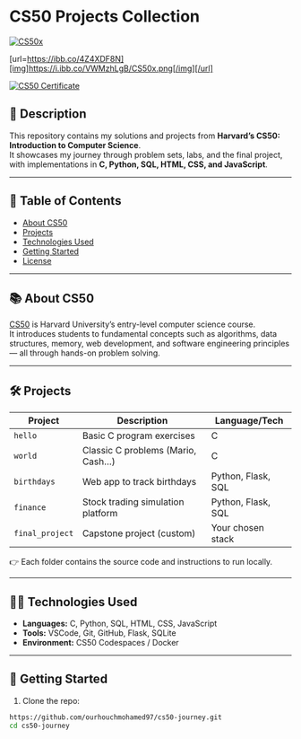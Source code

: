 # CS50 Projects Collection  

<a href="https://ibb.co/4Z4XDF8N"><img src="https://i.ibb.co/VWMzhLgB/CS50x.png" alt="CS50x" border="0" /></a>

[url=https://ibb.co/4Z4XDF8N][img]https://i.ibb.co/VWMzhLgB/CS50x.png[/img][/url]

[![CS50 Certificate](https://img.shields.io/badge/CS50-Certificate-blue)](https://cs50.harvard.edu/x/)

## 📖 Description  
This repository contains my solutions and projects from **Harvard’s CS50: Introduction to Computer Science**.  
It showcases my journey through problem sets, labs, and the final project, with implementations in **C, Python, SQL, HTML, CSS, and JavaScript**.  

---

## 📌 Table of Contents
- [About CS50](#about-cs50)  
- [Projects](#projects)  
- [Technologies Used](#technologies-used)  
- [Getting Started](#getting-started)  
- [License](#license)  

---

## 📚 About CS50  
[CS50](https://cs50.harvard.edu/x/) is Harvard University’s entry-level computer science course.  
It introduces students to fundamental concepts such as algorithms, data structures, memory, web development, and software engineering principles — all through hands-on problem solving.  

---

## 🛠 Projects  

| Project       | Description                         | Language/Tech        |
|---------------|-------------------------------------|----------------------|
| `hello`       | Basic C program exercises           | C                    |
| `world`       | Classic C problems (Mario, Cash…)  | C                    |
| `birthdays`   | Web app to track birthdays          | Python, Flask, SQL   |
| `finance`     | Stock trading simulation platform   | Python, Flask, SQL   |
| `final_project` | Capstone project (custom)          | Your chosen stack    |

👉 Each folder contains the source code and instructions to run locally.  

---

## 🧑‍💻 Technologies Used  
- **Languages:** C, Python, SQL, HTML, CSS, JavaScript  
- **Tools:** VSCode, Git, GitHub, Flask, SQLite  
- **Environment:** CS50 Codespaces / Docker  

---

## 🚀 Getting Started  

1. Clone the repo:  
```bash
https://github.com/ourhouchmohamed97/cs50-journey.git
cd cs50-journey
